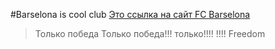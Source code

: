 #Barselona is cool club
[Это ссылка на сайт FC Barselona](https://www.fcbarcelona.com/en/https://www.fcbarcelona.com/en/)
>Только победа
>Только победа!!!
>только!!!!
>!!!!
>Freedom
